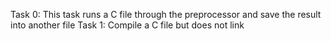 Task 0: This task runs a C file through the preprocessor and save the result into another file
 Task 1: Compile a C file but does not link

